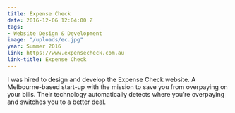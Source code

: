 ```yaml
---
title: Expense Check
date: 2016-12-06 12:04:00 Z
tags:
- Website Design & Development
image: "/uploads/ec.jpg"
year: Summer 2016
link: https://www.expensecheck.com.au
link-title: Expense Check
---
```


I was hired to design and develop the Expense Check website. A Melbourne-based start-up with the mission to save you from overpaying on your bills. Their technology automatically detects where you’re overpaying and switches you to a better deal.